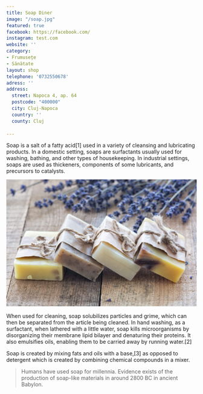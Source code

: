 ```yaml
---
title: Soap Diner
image: "/soap.jpg"
featured: true
facebook: https://facebook.com/
instagram: test.com
website: ''
category:
- Frumusețe
- Sănătate
layout: shop
telephone: '0732550678'
adress: ''
address:
  street: Napoca 4, ap. 64
  postcode: "400000"
  city: Cluj-Napoca
  country: ''
  county: Cluj

---
```

Soap is a salt of a fatty acid[1] used in a variety of cleansing and lubricating products. In a domestic setting, soaps are surfactants usually used for washing, bathing, and other types of housekeeping. In industrial settings, soaps are used as thickeners, components of some lubricants, and precursors to catalysts.

![Soap Diner](/images/shops/soap.jpg)

When used for cleaning, soap solubilizes particles and grime, which can then be separated from the article being cleaned. In hand washing, as a surfactant, when lathered with a little water, soap kills microorganisms by disorganizing their membrane lipid bilayer and denaturing their proteins. It also emulsifies oils, enabling them to be carried away by running water.[2]

Soap is created by mixing fats and oils with a base,[3] as opposed to detergent which is created by combining chemical compounds in a mixer.

> Humans have used soap for millennia. Evidence exists of the production of soap-like materials in around 2800 BC in ancient Babylon.